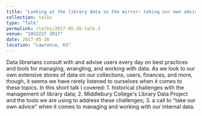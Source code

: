 ```yaml
---
title: "Looking at the library data in the mirror: taking our own advice about data management"
collection: talks
type: "Talk"
permalink: /talks/2017-05-26-talk-2
venue: "IASSIST 2017"
date: 2017-05-26
location: "Lawrence, KS"
---
```


Data librarians consult with and advise users every day on best practices and tools for managing, wrangling, and working with data. As we look to our own extensive stores of data on our collections, users, finances, and more, though, it seems we have rarely listened to ourselves when it comes to these topics. In this short talk I covered: 1. historical challenges with the management of library data; 2. Middlebury College&apos;s Library Data Project and the tools we are using to address these challenges; 3. a call to &quot;take our own advice&quot; when it comes to managing and working with our internal data.
